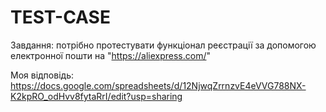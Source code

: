 # TEST-CASE

Завдання: потрібно протестувати функціонал реєстрації за допомогою електронної пошти на "https://aliexpress.com/"

Моя відповідь:
https://docs.google.com/spreadsheets/d/12NjwqZrrnzvE4eVVG788NX-K2kpRO_odHvv8fytaRrI/edit?usp=sharing
